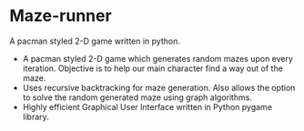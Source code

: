 # Maze-runner
A pacman styled 2-D game written in python.

* A pacman styled 2-D game which generates random mazes upon every iteration. Objective is to help our main character find a way
out of the maze.
* Uses recursive backtracking for maze generation. Also allows the option to solve the random generated maze using graph algorithms.
* Highly efficient Graphical User Interface written in Python pygame library.
